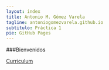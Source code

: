 ```yaml
---
layout: index
title: Antonio M. Gómez Varela
tagline: antoniogomezvarela.github.io
subtitulo: Práctica 1
pie: GitHub Pages 
---
```


###Bienvenidos

[Curriculum](about)